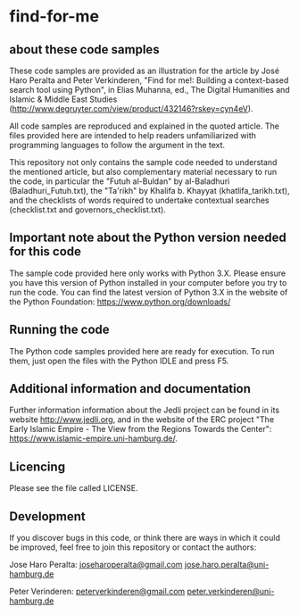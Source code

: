 # find-for-me

about these code samples
------------------------

These code samples are provided as an illustration for the
article by José Haro Peralta and Peter Verkinderen, 
"Find for me!: Building a context-based search tool using Python", 
in Elias Muhanna, ed., The Digital Humanities and Islamic & Middle East Studies
(http://www.degruyter.com/view/product/432146?rskey=cyn4eV).

All code samples are reproduced and explained in the quoted article. 
The files provided here are intended to help readers unfamiliarized
with programming languages to follow the argument in the text. 

This repository not only contains the sample code needed to understand
the mentioned article, but also complementary material necessary to run
the code, in particular the "Futuh al-Buldan" by al-Baladhuri 
(Baladhuri_Futuh.txt), the "Ta'rikh" by Khalifa b. Khayyat 
(khatlifa_tarikh.txt), and the checklists of words required to
undertake contextual searches (checklist.txt and governors_checklist.txt).


Important note about the Python version needed for this code
------------------------------------------------------------

The sample code provided here only works with Python 3.X. Please 
ensure you have this version of Python installed in your computer
before you try to run the code. You can find the latest version of
Python 3.X in the website of the Python Foundation: https://www.python.org/downloads/


Running the code
----------------

The Python code samples provided here are ready for execution. To run them,
just open the files with the Python IDLE and press F5. 


Additional information and documentation
----------------------------------------

Further information information about the Jedli project can be
found in its website http://www.jedli.org, and in the website 
of the ERC project "The Early Islamic Empire - The View from the Regions
Towards the Center": https://www.islamic-empire.uni-hamburg.de/. 


Licencing
---------

Please see the file called LICENSE.


Development
-----------

If you discover bugs in this code, or think there are ways 
in which it could be improved, feel free to join this repository
or contact the authors:

Jose Haro Peralta:
joseharoperalta@gmail.com
jose.haro.peralta@uni-hamburg.de

Peter Verinderen:
peterverkinderen@gmail.com
peter.verkinderen@uni-hamburg.de

